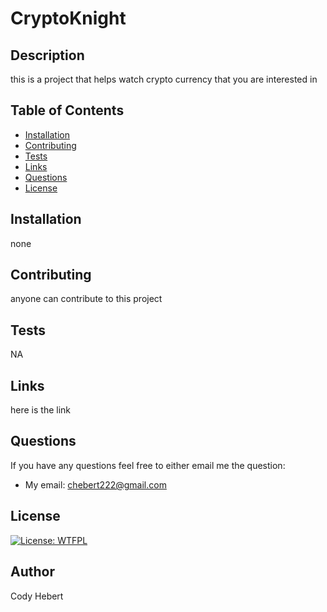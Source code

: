 

# CryptoKnight

## Description

this is a project that helps watch crypto currency that you are interested in

## Table of Contents

- [Installation](#installation)
- [Contributing](#contributing)
- [Tests](#test)
- [Links](#links)
- [Questions](#questions)
- [License](#license)

## Installation

none

## Contributing

anyone can contribute to this project

## Tests

NA

## Links

here is the link

## Questions

If you have any questions feel free to either email me the question:

- My email: chebert222@gmail.com

## License

[![License: WTFPL](https://img.shields.io/badge/License-WTFPL-brightgreen.svg)](http://www.wtfpl.net/about/)

## Author

Cody Hebert

